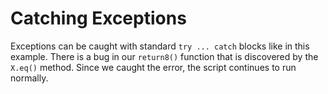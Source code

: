 # Catching Exceptions

Exceptions can be caught with standard `try ... catch` blocks like in this example. There is a bug in our `return8()` function that is discovered by the `X.eq()` method. Since we caught the error, the script continues to run normally.